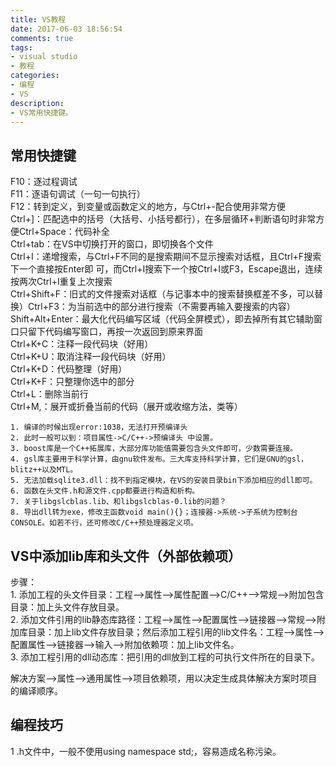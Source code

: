 ```yaml
---
title: VS教程
date: 2017-06-03 18:56:54
comments: true
tags:
- visual studio
- 教程
categories:
- 编程
- VS
description:
- VS常用快捷键。
---
```

## 常用快捷键
F10：逐过程调试  
F11：逐语句调试（一句一句执行）  
F12：转到定义，到变量或函数定义的地方，与Ctrl+-配合使用非常方便  
Ctrl+]：匹配选中的括号（大括号、小括号都行），在多层循环+判断语句时非常方便Ctrl+Space：代码补全  
Ctrl+tab：在VS中切换打开的窗口，即切换各个文件  
Ctrl+I：递增搜索，与Ctrl+F不同的是搜索期间不显示搜索对话框，且Ctrl+F搜索下一个直接按Enter即  可，而Ctrl+I搜索下一个按Ctrl+I或F3，Escape退出，连续按两次Ctrl+I重复上次搜索  
Ctrl+Shift+F：旧式的文件搜索对话框（与记事本中的搜索替换框差不多，可以替换）Ctrl+F3：为当前选中的部分进行搜索（不需要再输入要搜索的内容）  
Shift+Alt+Enter：最大化代码编写区域（代码全屏模式），即去掉所有其它辅助窗口只留下代码编写窗口，再按一次返回到原来界面  
Ctrl+K+C：注释一段代码块（好用）  
Ctrl+K+U：取消注释一段代码块（好用）  
Ctrl+K+D：代码整理（好用）  
Ctrl+K+F：只整理你选中的部分  
Ctrl+L：删除当前行  
Ctrl+M,：展开或折叠当前的代码（展开或收缩方法，类等）  

	1. 编译的时候出现error:1038，无法打开预编译头
	2. 此时一般可以到：项目属性->C/C++->预编译头 中设置。
	3. boost库是一个C++拓展库，大部分库功能值需要包含头文件即可，少数需要连接。
	4. gsl库主要用于科学计算，由gnu软件发布。三大库支持科学计算，它们是GNU的gsl，blitz++以及MTL。
	5. 无法加载sqlite3.dll：找不到指定模块，在VS的安装目录bin下添加相应的dll即可。
	6. 函数在头文件.h和源文件.cpp都要进行构造和析构。
	7. 关于libgslcblas.lib、和libgslcblas-0.lib的问题？
	8. 导出dll转为exe，修改主函数void main(){}；连接器->系统->子系统为控制台CONSOLE。如若不行，还可修改C/C++预处理器定义项。

## VS中添加lib库和头文件（外部依赖项）
步骤：  
	1. 添加工程的头文件目录：工程-->属性-->属性配置-->C/C++-->常规-->附加包含目录：加上头文件存放目录。  
	2. 添加文件引用的lib静态库路径：工程-->属性-->配置属性-->链接器-->常规-->附加库目录：加上lib文件存放目录；然后添加工程引用的lib文件名：工程-->属性-->配置属性-->链接器-->输入-->附加依赖项：加上lib文件名。  
	3. 添加工程引用的dll动态库：把引用的dll放到工程的可执行文件所在的目录下。  

解决方案-->属性-->通用属性-->项目依赖项，用以决定生成具体解决方案时项目的编译顺序。


## 编程技巧
1 .h文件中，一般不使用using namespace std;，容易造成名称污染。

